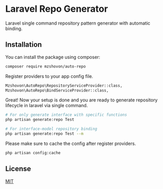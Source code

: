 
# Laravel Repo Generator

Laravel single command repository pattern generator with automatic binding.

## Installation

You can install the package using composer:
```bash
composer require mzshovon/auto-repo
```

Register providers to your app config file.
```bash
Mzshovon\AutoRepo\RepositoryServiceProvider::class,
Mzshovon\AutoRepo\BindServiceProvider::class,
``` 
Great! Now your setup is done and you are ready to generate repository lifecycle in laravel via single command.
```bash
# For only generate interface with specific functions
php artisan generate:repo Test

# For interface-model repository binding
php artisan generate:repo Test --m
``` 

Please make sure to cache the config after register providers.
```bash
php artisan config:cache
``` 

## License

[MIT](https://choosealicense.com/licenses/mit/)
